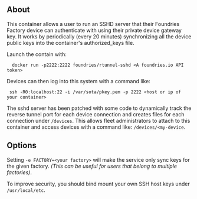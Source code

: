 ## About

This container allows a user to run an SSHD server that their Foundries
Factory device can authenticate with using their private device gateway key.
It works by periodically (every 20 minutes) synchronizing all the device
public keys into the container's authorized_keys file.

Launch the contain with:
~~~
  docker run -p2222:2222 foundries/rtunnel-sshd <A foundries.io API token>
~~~

Devices can then log into this system with a command like:
~~~
 ssh -R0:localhost:22 -i /var/sota/pkey.pem -p 2222 <host or ip of your container>
~~~

The sshd server has been patched with some code to dynamically track the
reverse tunnel port for each device connection and creates files for each
connection under `/devices`. This allows fleet administrators to attach to
this container and access devices with a command like: `/devices/<my-device`.

## Options

Setting `-e FACTORY=<your factory>` will make the service only sync keys for
the given factory. *(This can be useful for users that belong to multiple
factories)*.

To improve security, you should bind mount your own SSH host keys under
`/usr/local/etc`.
